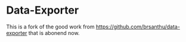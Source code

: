 # Data-Exporter

This is a fork of the good work from https://github.com/brsanthu/data-exporter that is abonend now.
